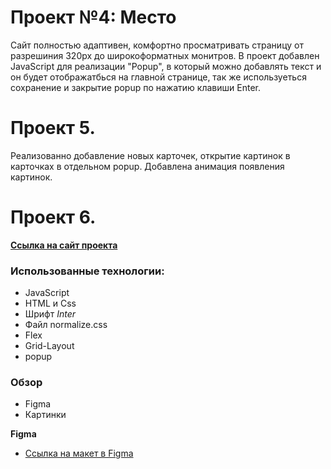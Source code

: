 # Проект №4: Место
Сайт полностью адаптивен, комфортно просматривать страницу от разрешиния 320px до широкоформатных монитров. В проект добавлен JavaScript для реализации "Popup", в который можно добавлять текст и он будет отображатбься на главной странице, так же используеться сохранение и закрытие popup по нажатию клавиши Enter.
# Проект 5.
Реализованно добавление новых карточек, открытие картинок в карточках в отдельном popup. Добавлена анимация появления картинок.

# Проект 6.

[**Ссылка на сайт проекта**](https://rustamovkirill.github.io/mesto/.)
### Использованные технологии:

* JavaScript
* HTML и Css
* Шрифт *Inter*
* Файл normalize.css
* Flex
* Grid-Layout
* popup
### Обзор

* Figma
* Картинки

**Figma**

* [Ссылка на макет в Figma](https://www.figma.com/file/2cn9N9jSkmxD84oJik7xL7/JavaScript.-Sprint-4?node-id=0%3A1)
